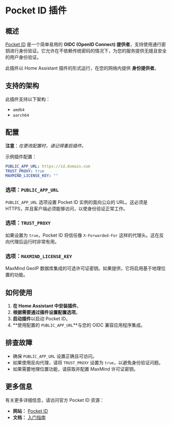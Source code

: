 # Pocket ID 插件

## 概述

[Pocket ID](https://pocket-id.org/) 是一个简单易用的 **OIDC (OpenID Connect) 提供者**，支持使用通行密钥进行身份验证。它允许在不依赖传统密码的情况下，为您的服务提供无缝且安全的用户身份验证。

此插件以 Home Assistant 插件的形式运行，在您的网络内提供 **身份提供者**。

## 支持的架构

此插件支持以下架构：

- `amd64`
- `aarch64`

## 配置

**注意**：_在更改配置时，请记得重启插件。_

示例插件配置：

```yaml
PUBLIC_APP_URL: https://id.domain.com
TRUST_PROXY: true
MAXMIND_LICENSE_KEY: ""
```

### 选项：`PUBLIC_APP_URL`

`PUBLIC_APP_URL` 选项设置 Pocket ID 实例的面向公众的 URL。这必须是 HTTPS，并且客户端必须能够访问，以使身份验证正常工作。

### 选项：`TRUST_PROXY`

如果设置为 `true`，Pocket ID 将信任像 `X-Forwarded-For` 这样的代理头。这在反向代理后运行时非常有用。

### 选项：`MAXMIND_LICENSE_KEY`

MaxMind GeoIP 数据库集成的可选许可证密钥。如果提供，它将启用基于地理位置的功能。

## 如何使用

1. **在 Home Assistant 中安装插件**。
2. **根据需要通过插件设置配置选项**。
3. **启动插件**以启动 Pocket ID。
4. **使用配置的 `PUBLIC_APP_URL`**与您的 OIDC 兼容应用程序集成。

## 排查故障

- 确保 `PUBLIC_APP_URL` 设置正确且可访问。
- 如果使用反向代理，请将 `TRUST_PROXY` 设置为 `true`，以避免身份验证问题。
- 如果需要地理位置功能，请获取并配置 MaxMind 许可证密钥。

## 更多信息

有关更多详细信息，请访问官方 Pocket ID 资源：

- **网站：** [Pocket ID](https://pocket-id.org/)
- **文档：** [入门指南](https://pocket-id.org/docs/introduction/)